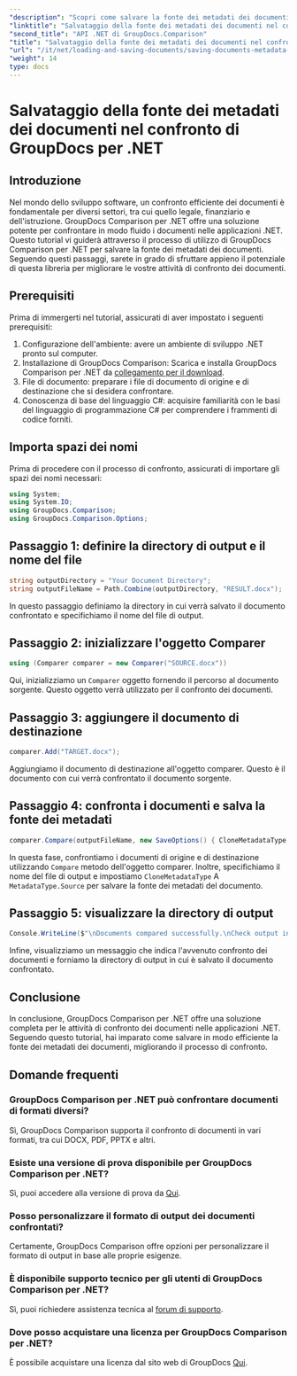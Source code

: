 ```yaml
---
"description": "Scopri come salvare la fonte dei metadati dei documenti utilizzando GroupDocs Comparison per .NET. Segui la nostra guida passo passo per un confronto fluido dei documenti nel tuo ambiente .NET."
"linktitle": "Salvataggio della fonte dei metadati dei documenti nel confronto di GroupDocs per .NET"
"second_title": "API .NET di GroupDocs.Comparison"
"title": "Salvataggio della fonte dei metadati dei documenti nel confronto di GroupDocs per .NET"
"url": "/it/net/loading-and-saving-documents/saving-documents-metadata-source/"
"weight": 14
type: docs
---
```

# Salvataggio della fonte dei metadati dei documenti nel confronto di GroupDocs per .NET

## Introduzione
Nel mondo dello sviluppo software, un confronto efficiente dei documenti è fondamentale per diversi settori, tra cui quello legale, finanziario e dell'istruzione. GroupDocs Comparison per .NET offre una soluzione potente per confrontare in modo fluido i documenti nelle applicazioni .NET. Questo tutorial vi guiderà attraverso il processo di utilizzo di GroupDocs Comparison per .NET per salvare la fonte dei metadati dei documenti. Seguendo questi passaggi, sarete in grado di sfruttare appieno il potenziale di questa libreria per migliorare le vostre attività di confronto dei documenti.
## Prerequisiti
Prima di immergerti nel tutorial, assicurati di aver impostato i seguenti prerequisiti:
1. Configurazione dell'ambiente: avere un ambiente di sviluppo .NET pronto sul computer.
2. Installazione di GroupDocs Comparison: Scarica e installa GroupDocs Comparison per .NET da [collegamento per il download](https://releases.groupdocs.com/comparison/net/).
3. File di documento: preparare i file di documento di origine e di destinazione che si desidera confrontare.
4. Conoscenza di base del linguaggio C#: acquisire familiarità con le basi del linguaggio di programmazione C# per comprendere i frammenti di codice forniti.

## Importa spazi dei nomi
Prima di procedere con il processo di confronto, assicurati di importare gli spazi dei nomi necessari:
```csharp
using System;
using System.IO;
using GroupDocs.Comparison;
using GroupDocs.Comparison.Options;
```

## Passaggio 1: definire la directory di output e il nome del file
```csharp
string outputDirectory = "Your Document Directory";
string outputFileName = Path.Combine(outputDirectory, "RESULT.docx");
```
In questo passaggio definiamo la directory in cui verrà salvato il documento confrontato e specifichiamo il nome del file di output.
## Passaggio 2: inizializzare l'oggetto Comparer
```csharp
using (Comparer comparer = new Comparer("SOURCE.docx"))
```
Qui, inizializziamo un `Comparer` oggetto fornendo il percorso al documento sorgente. Questo oggetto verrà utilizzato per il confronto dei documenti.
## Passaggio 3: aggiungere il documento di destinazione
```csharp
comparer.Add("TARGET.docx");
```
Aggiungiamo il documento di destinazione all'oggetto comparer. Questo è il documento con cui verrà confrontato il documento sorgente.
## Passaggio 4: confronta i documenti e salva la fonte dei metadati
```csharp
comparer.Compare(outputFileName, new SaveOptions() { CloneMetadataType = MetadataType.Source });
```
In questa fase, confrontiamo i documenti di origine e di destinazione utilizzando `Compare` metodo dell'oggetto comparer. Inoltre, specifichiamo il nome del file di output e impostiamo `CloneMetadataType` A `MetadataType.Source` per salvare la fonte dei metadati del documento.
## Passaggio 5: visualizzare la directory di output
```csharp
Console.WriteLine($"\nDocuments compared successfully.\nCheck output in {outputDirectory}.");
```
Infine, visualizziamo un messaggio che indica l'avvenuto confronto dei documenti e forniamo la directory di output in cui è salvato il documento confrontato.

## Conclusione
In conclusione, GroupDocs Comparison per .NET offre una soluzione completa per le attività di confronto dei documenti nelle applicazioni .NET. Seguendo questo tutorial, hai imparato come salvare in modo efficiente la fonte dei metadati dei documenti, migliorando il processo di confronto.
## Domande frequenti
### GroupDocs Comparison per .NET può confrontare documenti di formati diversi?
Sì, GroupDocs Comparison supporta il confronto di documenti in vari formati, tra cui DOCX, PDF, PPTX e altri.
### Esiste una versione di prova disponibile per GroupDocs Comparison per .NET?
Sì, puoi accedere alla versione di prova da [Qui](https://releases.groupdocs.com/).
### Posso personalizzare il formato di output dei documenti confrontati?
Certamente, GroupDocs Comparison offre opzioni per personalizzare il formato di output in base alle proprie esigenze.
### È disponibile supporto tecnico per gli utenti di GroupDocs Comparison per .NET?
Sì, puoi richiedere assistenza tecnica al [forum di supporto](https://forum.groupdocs.com/c/comparison/12).
### Dove posso acquistare una licenza per GroupDocs Comparison per .NET?
È possibile acquistare una licenza dal sito web di GroupDocs [Qui](https://purchase.groupdocs.com/buy).
